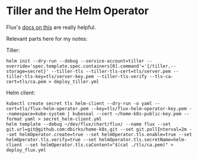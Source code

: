 # Tiller and the Helm Operator

Flux's [docs on this](https://github.com/weaveworks/flux/blob/master/site/helm-operator.md) are really helpful.

Relevant parts here for my notes:

Tiller:

```
helm init --dry-run --debug --service-account=tiller --override='spec.template.spec.containers[0].command'='{/tiller,--storage=secret}' --tiller-tls --tiller-tls-cert=tls/server.pem --tiller-tls-key=tls/server-key.pem --tiller-tls-verify --tls-ca-cert=tls/ca.pem > deploy_tiller.yml
```

Helm client:

```
kubectl create secret tls helm-client --dry-run -o yaml --cert=tls/flux-helm-operator.pem --key=tls/flux-helm-operator-key.pem --namespace=kube-system | kubeseal --cert ~/home-k8s-public-key.pem --format yaml > secret_helm-client.yml
helm template --debug ~/dev/flux/chart/flux/ --name flux --set git.url=git@github.com:dbirks/home-k8s.git --set git.pollInterval=2m --set helmOperator.create=true --set helmOperator.tls.enable=true --set helmOperator.tls.verify=true --set helmOperator.tls.secretName=helm-client --set helmOperator.tls.caContent="$(cat ./tls/ca.pem)" > deploy_flux.yml
```
